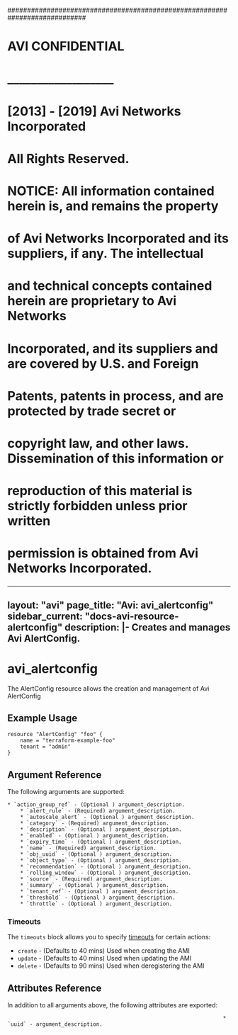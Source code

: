 
############################################################################
#
# AVI CONFIDENTIAL
# __________________
#
# [2013] - [2019] Avi Networks Incorporated
# All Rights Reserved.
#
# NOTICE: All information contained herein is, and remains the property
# of Avi Networks Incorporated and its suppliers, if any. The intellectual
# and technical concepts contained herein are proprietary to Avi Networks
# Incorporated, and its suppliers and are covered by U.S. and Foreign
# Patents, patents in process, and are protected by trade secret or
# copyright law, and other laws. Dissemination of this information or
# reproduction of this material is strictly forbidden unless prior written
# permission is obtained from Avi Networks Incorporated.
###

---
layout: "avi"
page_title: "Avi: avi_alertconfig"
sidebar_current: "docs-avi-resource-alertconfig"
description: |-
  Creates and manages Avi AlertConfig.
---

# avi_alertconfig

The AlertConfig resource allows the creation and management of Avi AlertConfig

## Example Usage

```hcl
resource "AlertConfig" "foo" {
    name = "terraform-example-foo"
    tenant = "admin"
}
```

## Argument Reference

The following arguments are supported:

    * `action_group_ref` - (Optional ) argument_description.
        * `alert_rule` - (Required) argument_description.
        * `autoscale_alert` - (Optional ) argument_description.
        * `category` - (Required) argument_description.
        * `description` - (Optional ) argument_description.
        * `enabled` - (Optional ) argument_description.
        * `expiry_time` - (Optional ) argument_description.
        * `name` - (Required) argument_description.
        * `obj_uuid` - (Optional ) argument_description.
        * `object_type` - (Optional ) argument_description.
        * `recommendation` - (Optional ) argument_description.
        * `rolling_window` - (Optional ) argument_description.
        * `source` - (Required) argument_description.
        * `summary` - (Optional ) argument_description.
        * `tenant_ref` - (Optional ) argument_description.
        * `threshold` - (Optional ) argument_description.
        * `throttle` - (Optional ) argument_description.
        
### Timeouts

The `timeouts` block allows you to specify [timeouts](https://www.terraform.io/docs/configuration/resources.html#timeouts) for certain actions:

* `create` - (Defaults to 40 mins) Used when creating the AMI
* `update` - (Defaults to 40 mins) Used when updating the AMI
* `delete` - (Defaults to 90 mins) Used when deregistering the AMI

## Attributes Reference

In addition to all arguments above, the following attributes are exported:

                                                                        * `uuid` - argument_description.
    
